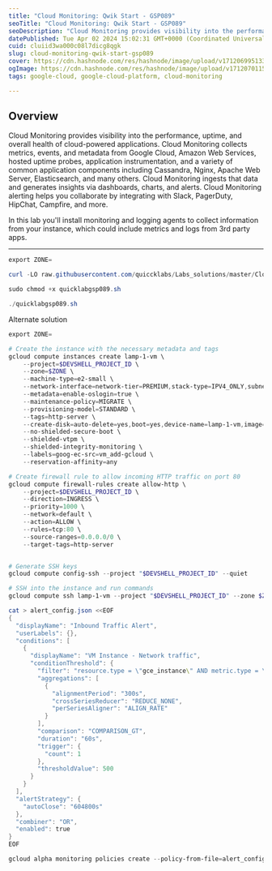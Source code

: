 ```yaml
---
title: "Cloud Monitoring: Qwik Start - GSP089"
seoTitle: "Cloud Monitoring: Qwik Start - GSP089"
seoDescription: "Cloud Monitoring provides visibility into the performance, uptime, and overall health of cloud-powered applications. Cloud Monitoring collects metrics, even"
datePublished: Tue Apr 02 2024 15:02:31 GMT+0000 (Coordinated Universal Time)
cuid: cluiid3wa000c08l7dicg8qgk
slug: cloud-monitoring-qwik-start-gsp089
cover: https://cdn.hashnode.com/res/hashnode/image/upload/v1712069951337/15302f94-544e-4809-a727-35ab8077ee71.png
ogImage: https://cdn.hashnode.com/res/hashnode/image/upload/v1712070115546/8f0b1ee1-e254-4ac7-b8e7-e4928a66b617.png
tags: google-cloud, google-cloud-platform, cloud-monitoring

---
```


## **Overview**

Cloud Monitoring provides visibility into the performance, uptime, and overall health of cloud-powered applications. Cloud Monitoring collects metrics, events, and metadata from Google Cloud, Amazon Web Services, hosted uptime probes, application instrumentation, and a variety of common application components including Cassandra, Nginx, Apache Web Server, Elasticsearch, and many others. Cloud Monitoring ingests that data and generates insights via dashboards, charts, and alerts. Cloud Monitoring alerting helps you collaborate by integrating with Slack, PagerDuty, HipChat, Campfire, and more.

In this lab you'll install monitoring and logging agents to collect information from your instance, which could include metrics and logs from 3rd party apps.

---

```powershell
export ZONE=

curl -LO raw.githubusercontent.com/quiccklabs/Labs_solutions/master/Cloud%20Monitoring%20Qwik%20Start/quicklabgsp089.sh

sudo chmod +x quicklabgsp089.sh

./quicklabgsp089.sh
```

Alternate solution

```powershell
export ZONE=

# Create the instance with the necessary metadata and tags
gcloud compute instances create lamp-1-vm \
    --project=$DEVSHELL_PROJECT_ID \
    --zone=$ZONE \
    --machine-type=e2-small \
    --network-interface=network-tier=PREMIUM,stack-type=IPV4_ONLY,subnet=default \
    --metadata=enable-oslogin=true \
    --maintenance-policy=MIGRATE \
    --provisioning-model=STANDARD \
    --tags=http-server \
    --create-disk=auto-delete=yes,boot=yes,device-name=lamp-1-vm,image=projects/debian-cloud/global/images/debian-10-buster-v20230629,mode=rw,size=10,type=projects/$DEVSHELL_PROJECT_ID/zones/$ZONE/diskTypes/pd-balanced \
    --no-shielded-secure-boot \
    --shielded-vtpm \
    --shielded-integrity-monitoring \
    --labels=goog-ec-src=vm_add-gcloud \
    --reservation-affinity=any

# Create firewall rule to allow incoming HTTP traffic on port 80
gcloud compute firewall-rules create allow-http \
    --project=$DEVSHELL_PROJECT_ID \
    --direction=INGRESS \
    --priority=1000 \
    --network=default \
    --action=ALLOW \
    --rules=tcp:80 \
    --source-ranges=0.0.0.0/0 \
    --target-tags=http-server


# Generate SSH keys
gcloud compute config-ssh --project "$DEVSHELL_PROJECT_ID" --quiet

# SSH into the instance and run commands
gcloud compute ssh lamp-1-vm --project "$DEVSHELL_PROJECT_ID" --zone $ZONE --command "sudo apt-get update && sudo apt-get install -y apache2 php7.0 && sudo service apache2 restart"

cat > alert_config.json <<EOF
{
  "displayName": "Inbound Traffic Alert",
  "userLabels": {},
  "conditions": [
    {
      "displayName": "VM Instance - Network traffic",
      "conditionThreshold": {
        "filter": "resource.type = \"gce_instance\" AND metric.type = \"agent.googleapis.com/interface/traffic\"",
        "aggregations": [
          {
            "alignmentPeriod": "300s",
            "crossSeriesReducer": "REDUCE_NONE",
            "perSeriesAligner": "ALIGN_RATE"
          }
        ],
        "comparison": "COMPARISON_GT",
        "duration": "60s",
        "trigger": {
          "count": 1
        },
        "thresholdValue": 500
      }
    }
  ],
  "alertStrategy": {
    "autoClose": "604800s"
  },
  "combiner": "OR",
  "enabled": true
}
EOF

gcloud alpha monitoring policies create --policy-from-file=alert_config.json
```